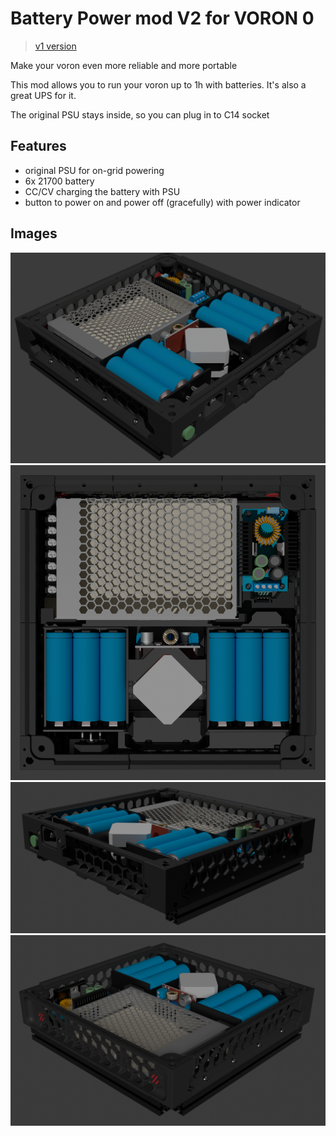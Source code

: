 # Battery Power mod V2 for VORON 0

> [v1 version](https://github.com/Matszwe02/Voron0_BatteryPower)

Make your voron even more reliable and more portable


This mod allows you to run your voron up to 1h with batteries. It's also a great UPS for it.


The original PSU stays inside, so you can plug in to C14 socket

## Features

- original PSU for on-grid powering
- 6x 21700 battery
- CC/CV charging the battery with PSU
- button to power on and power off (gracefully) with power indicator

## Images

![](images/image.png)
![](images/image1.png)
![](images/image2.png)
![](images/image3.png)

